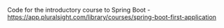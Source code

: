 Code for the introductory course to Spring Boot - https://app.pluralsight.com/library/courses/spring-boot-first-application